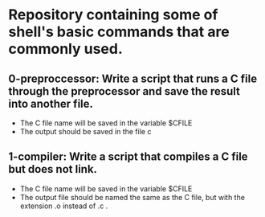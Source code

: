 # Repository containing some of shell's basic commands that are commonly used.

## 0-preproccessor: Write a script that runs a C file through the preprocessor and save the result into another file.
* The C file name will be saved in the variable $CFILE
* The output should be saved in the file c
## 1-compiler: Write a script that compiles a C file but does not link.
* The C file name will be saved in the variable $CFILE
* The output file should be named the same as the C file, but with the extension .o instead of .c .

